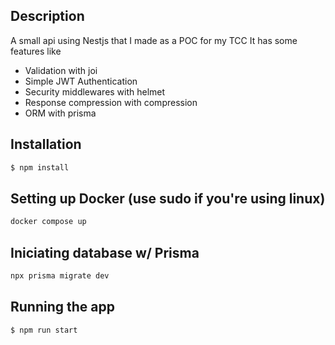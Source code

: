 ## Description

A small api using Nestjs that I made as a POC for my TCC
It has some features like

- Validation with joi
- Simple JWT Authentication
- Security middlewares with helmet
- Response compression with compression
- ORM with prisma

## Installation

```bash
$ npm install
```

## Setting up Docker (use sudo if you're using linux)

```bash
docker compose up
```

## Iniciating database w/ Prisma

```bash
npx prisma migrate dev
```

## Running the app

```bash
$ npm run start
```
